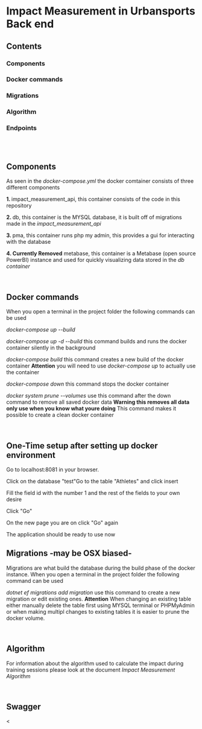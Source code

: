 # Impact Measurement in Urbansports Back end

## Contents

### Components
### Docker commands
### Migrations
### Algorithm
### Endpoints
<br>
<br>

## Components

<p>As seen in the <i>docker-compose.yml</i> the docker comtainer consists of three different components</p>

<p><b>1. </b> impact_measurement_api, this container consists of the code in this repository</p>
<p><b>2. </b> db, this container is the MYSQL database, it is built off of migrations made in the <i>impact_measurement_api</i></p>
<p><b>3. </b> pma, this container runs php my admin, this provides a gui for interacting with the database</p>
<p><b>4. Currently Removed</b> metabase, this container is a Metabase (open source PowerBI) instance and used for quickly visualizing data stored in the <i>db container</i></p>
<br>

## Docker commands
<p> When you open a terminal in the project folder the following commands can be used</p>
<p><i>docker-compose up --build</i></p>
<p><i>docker-compose up -d --build
</i> this command builds and runs the docker container silently in the background</p>
<p><i>docker-compose build  </i> this command creates a new build of the docker container <b>Attention</b> you will need to use <i>docker-compose up </i> to actually use the container</p>
<p><i>docker-compose down  </i> this command stops the docker container</p>
<p><i>docker system prune --volumes  </i> use this command after the down command to remove all saved docker data <b>Warning this removes all data only use when you know what youre doing</b> This command makes it possible to create a clean docker container</p>
<br>

## One-Time setup after setting up docker environment

<p> Go to localhost:8081 in your browser.</p>
<p>Click on the database "test"</p?
<p>Go to the table "Athletes" and click insert</p>
<p> Fill the field id with the number 1 and the rest of the fields to your own desire </p>
<p> Click "Go" </p>
<p> On the new page you are on click "Go" again </p>
<p> The application should be ready to use now </p>

## Migrations -may be OSX biased-
<p> Migrations are what build the database during the build phase of the docker instance.
When you open a terminal in the project folder the following command can be used</p>
<p><i>dotnet ef migrations add migration</i> use this command to create a new migration or edit existing ones. <b>Attention</b> When changing an existing table either manually delete the table first using MYSQL terminal or PHPMyAdmin or when making multipl changes to existing tables it is easier to prune the docker volume.</p>
<br>

## Algorithm
<p>For information about the algorithm used to calculate the impact during training sessions please look at the document <i>Impact Measurement Algorithm</i></p>
<br>

## Swagger
<
